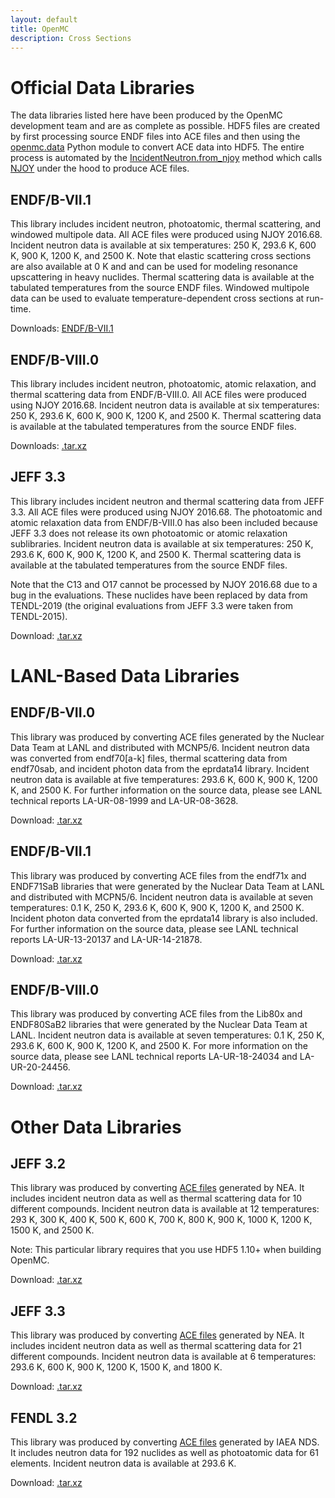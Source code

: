 ```yaml
---
layout: default
title: OpenMC
description: Cross Sections
---
```


# Official Data Libraries

The data libraries listed here have been produced by the OpenMC development team and are as complete as possible. HDF5 files are created by first processing source ENDF files into ACE files and then using the [openmc.data](https://docs.openmc.org/en/stable/pythonapi/data.html) Python module to convert ACE data into HDF5. The entire process is automated by the [IncidentNeutron.from_njoy](https://docs.openmc.org/en/stable/pythonapi/generated/openmc.data.IncidentNeutron.html#openmc.data.IncidentNeutron.from_njoy) method which calls [NJOY](http://www.njoy21.io/) under the hood to produce ACE files.

## ENDF/B-VII.1

This library includes incident neutron, photoatomic, thermal scattering, and windowed multipole data. All ACE files were produced using NJOY 2016.68. Incident neutron data is available at six temperatures: 250 K, 293.6 K, 600 K, 900 K, 1200 K, and 2500 K. Note that elastic scattering cross sections are also available at 0 K and and can be used for modeling resonance upscattering in heavy nuclides. Thermal scattering data is available at the tabulated temperatures from the source ENDF files. Windowed multipole data can be used to evaluate temperature-dependent cross sections at run-time.

Downloads: [ENDF/B-VII.1](https://anl.box.com/shared/static/9igk353zpy8fn9ttvtrqgzvw1vtejoz6.xz)

## ENDF/B-VIII.0

This library includes incident neutron, photoatomic, atomic relaxation, and thermal scattering data from ENDF/B-VIII.0. All ACE files were produced using NJOY 2016.68. Incident neutron data is available at six temperatures: 250 K, 293.6 K, 600 K, 900 K, 1200 K, and 2500 K. Thermal scattering data is available at the tabulated temperatures from the source ENDF files.

Downloads: [.tar.xz](https://anl.box.com/shared/static/uhbxlrx7hvxqw27psymfbhi7bx7s6u6a.xz)

## JEFF 3.3

This library includes incident neutron and thermal scattering data from JEFF 3.3. All ACE files were produced using NJOY 2016.68. The photoatomic and atomic relaxation data from ENDF/B-VIII.0 has also been included because JEFF 3.3 does not release its own photoatomic or atomic relaxation sublibraries. Incident neutron data is available at six temperatures: 250 K, 293.6 K, 600 K, 900 K, 1200 K, and 2500 K. Thermal scattering data is available at the tabulated temperatures from the source ENDF files.

Note that the C13 and O17 cannot be processed by NJOY 2016.68 due to a bug in the evaluations. These nuclides have been replaced by data from TENDL-2019 (the original evaluations from JEFF 3.3 were taken from TENDL-2015).

Download: [.tar.xz](https://anl.box.com/shared/static/4jwkvrr9pxlruuihcrgti75zde6g7bum.xz)

# LANL-Based Data Libraries

## ENDF/B-VII.0

This library was produced by converting ACE files generated by the Nuclear Data Team at LANL and distributed with MCNP5/6. Incident neutron data was converted from endf70[a-k] files, thermal scattering data from endf70sab, and incident photon data from the eprdata14 library. Incident neutron data is available at five temperatures: 293.6 K, 600 K, 900 K, 1200 K, and 2500 K. For further information on the source data, please see LANL technical reports LA-UR-08-1999 and LA-UR-08-3628.

Download: [.tar.xz](https://anl.box.com/shared/static/t25g7g6v0emygu50lr2ych1cf6o7454b.xz)

## ENDF/B-VII.1

This library was produced by converting ACE files from the endf71x and ENDF71SaB libraries that were generated by the Nuclear Data Team at LANL and distributed with MCPN5/6. Incident neutron data is available at seven temperatures: 0.1 K, 250 K, 293.6 K, 600 K, 900 K, 1200 K, and 2500 K. Incident photon data converted from the eprdata14 library is also included. For further information on the source data, please see LANL technical reports LA-UR-13-20137 and LA-UR-14-21878.

Download: [.tar.xz](https://anl.box.com/shared/static/d359skd2w6wrm86om2997a1bxgigc8pu.xz)

## ENDF/B-VIII.0

This library was produced by converting ACE files from the Lib80x and ENDF80SaB2 libraries that were generated by the Nuclear Data Team at LANL. Incident neutron data is available at seven temperatures: 0.1 K, 250 K, 293.6 K, 600 K, 900 K, 1200 K, and 2500 K. For more information on the source data, please see LANL technical reports LA-UR-18-24034 and LA-UR-20-24456.

Download: [.tar.xz](https://anl.box.com/shared/static/nd7p4jherolkx4b1rfaw5uqp58nxtstr.xz)

# Other Data Libraries

## JEFF 3.2

This library was produced by converting [ACE files](https://www.oecd-nea.org/dbforms/data/eva/evatapes/jeff_32/) generated by NEA. It includes incident neutron data as well as thermal scattering data for 10 different compounds. Incident neutron data is available at 12 temperatures: 293 K, 300 K, 400 K, 500 K, 600 K, 700 K, 800 K, 900 K, 1000 K, 1200 K, 1500 K, and 2500 K.

Note: This particular library requires that you use HDF5 1.10+ when building OpenMC.

Download: [.tar.xz](https://anl.box.com/shared/static/pb94oxriiipezysu7w4r2qdoufc2epxv.xz)

## JEFF 3.3

This library was produced by converting [ACE files](http://www.oecd-nea.org/dbdata/jeff/jeff33/) generated by NEA. It includes incident neutron data as well as thermal scattering data for 21 different compounds. Incident neutron data is available at 6 temperatures: 293.6 K, 600 K, 900 K, 1200 K, 1500 K, and 1800 K.

Download: [.tar.xz](https://anl.box.com/shared/static/ddetxzp0gv1buk1ev67b8ynik7f268hw.xz)

## FENDL 3.2

This library was produced by converting [ACE files](https://www-nds.iaea.org/fendl_library/websites/fendl32/) generated by IAEA NDS. It includes neutron data for 192 nuclides as well as photoatomic data for 61 elements. Incident neutron data is available at 293.6 K.

Download: [.tar.xz](https://anl.box.com/shared/static/3cb7jetw7tmxaw6nvn77x6c578jnm2ey.xz)
